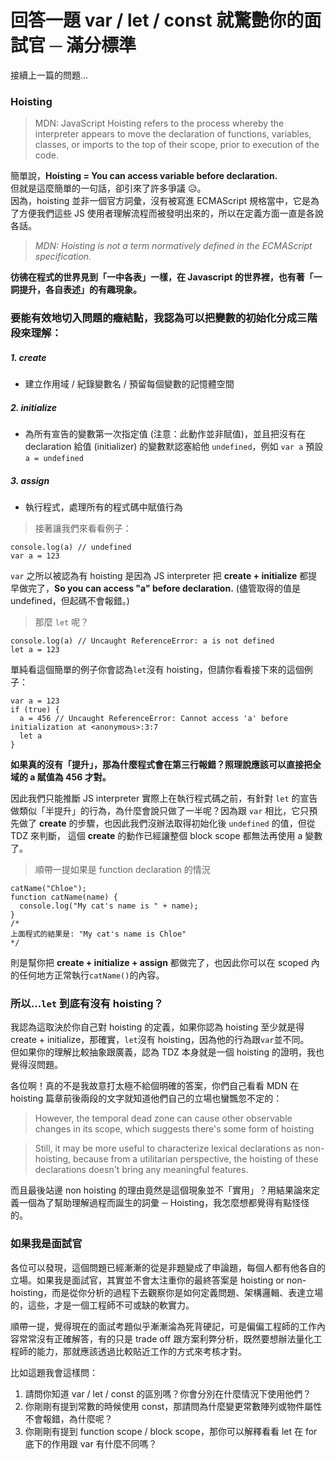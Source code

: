 # 回答一題 var / let / const 就驚艷你的面試官 ─ 滿分標準

接續上一篇的問題...

### Hoisting

> MDN: JavaScript Hoisting refers to the process whereby the interpreter appears to move the declaration of functions, variables, classes, or imports to the top of their scope, prior to execution of the code.

簡單說，**Hoisting = You can access variable before declaration.**<br>
但就是這麼簡單的一句話，卻引來了許多爭議 😥。<br>
因為，hoisting 並非一個官方詞彙，沒有被寫進 ECMAScript 規格當中，它是為了方便我們這些 JS 使用者理解流程而被發明出來的，所以在定義方面一直是各說各話。<br>

> _MDN: Hoisting is not a term normatively defined in the ECMAScript specification._

**彷彿在程式的世界見到「一中各表」一樣，在 Javascript 的世界裡，也有著「一詞提升，各自表述」的有趣現象。**

### 要能有效地切入問題的癥結點，我認為可以把變數的初始化分成三階段來理解：

##### 1. create

- 建立作用域 / 紀錄變數名 / 預留每個變數的記憶體空間

##### 2. initialize

- 為所有宣告的變數第一次指定值 (注意：此動作並非賦值)，並且把沒有在 declaration 給值 (initializer) 的變數默認塞給他 `undefined`，例如 `var a` 預設 `a = undefined`

##### 3. assign

- 執行程式，處理所有的程式碼中賦值行為

> 接著讓我們來看看例子：

```
console.log(a) // undefined
var a = 123
```

`var` 之所以被認為有 hoisting 是因為 JS interpreter 把 **create + initialize** 都提早做完了，**So you can
access "a" before declaration.** (儘管取得的值是 undefined，但起碼不會報錯。)

> 那麼 `let` 呢？

```
console.log(a) // Uncaught ReferenceError: a is not defined
let a = 123
```

單純看這個簡單的例子你會認為`let`沒有 hoisting，但請你看看接下來的這個例子：

```
var a = 123
if (true) {
  a = 456 // Uncaught ReferenceError: Cannot access 'a' before initialization at <anonymous>:3:7
  let a
}
```

**如果真的沒有「提升」，那為什麼程式會在第三行報錯？照理說應該可以直接把全域的 a 賦值為 456 才對。**<br>

因此我們只能推斷 JS interpreter 實際上在執行程式碼之前，有針對 `let` 的宣告做類似「半提升」的行為，為什麼會說只做了一半呢？因為跟 `var` 相比，它只預先做了 **create** 的步驟，也因此我們沒辦法取得初始化後 `undefined` 的值，但從 TDZ 來判斷， 這個 **create** 的動作已經讓整個 block scope 都無法再使用 a 變數了。

> 順帶一提如果是 function declaration 的情況

```
catName("Chloe");
function catName(name) {
  console.log("My cat's name is " + name);
}
/*
上面程式的結果是: "My cat's name is Chloe"
*/
```

則是幫你把 **create + initialize + assign** 都做完了，也因此你可以在 scoped 內的任何地方正常執行`catName()`的內容。

### 所以...`let` 到底有沒有 hoisting？

我認為這取決於你自己對 hoisting 的定義，如果你認為 hoisting 至少就是得 create + initialize，那確實，`let`沒有 hoisting，因為他的行為跟`var`並不同。<br>
但如果你的理解比較抽象跟廣義，認為 TDZ 本身就是一個 hoisting 的證明，我也覺得沒問題。

各位啊！真的不是我故意打太極不給個明確的答案，你們自己看看 MDN 在 hoisting 篇章前後兩段的文字就知道他們自己的立場也蠻飄忽不定的：

> However, the temporal dead zone can cause other observable changes in its scope, which suggests there's some form of hoisting

> Still, it may be more useful to characterize lexical declarations as non-hoisting, because from a utilitarian perspective, the hoisting of these declarations doesn't bring any meaningful features.

而且最後站邊 non hoisting 的理由竟然是這個現象並不「實用」？用結果論來定義一個為了幫助理解過程而誕生的詞彙 ─ Hoisting，我怎麼想都覺得有點怪怪的。

### 如果我是面試官

各位可以發現，這個問題已經漸漸的從是非題變成了申論題，每個人都有他各自的立場。如果我是面試官，其實並不會太注重你的最終答案是 hoisting or non-hoisting，而是從你分析的過程下去觀察你是如何定義問題、架構邏輯、表達立場的，這些，才是一個工程師不可或缺的軟實力。

順帶一提，覺得現在的面試考題似乎漸漸淪為死背硬記，可是偏偏工程師的工作內容常常沒有正確解答，有的只是 trade off 跟方案利弊分析，既然要想辦法量化工程師的能力，那就應該透過比較貼近工作的方式來考核才對。<br>

比如這題我會這樣問：<br>

1. 請問你知道 var / let / const 的區別嗎？你會分別在什麼情況下使用他們？
2. 你剛剛有提到常數的時候使用 const，那請問為什麼變更常數陣列或物件屬性不會報錯，為什麼呢？
3. 你剛剛有提到 function scope / block scope，那你可以解釋看看 let 在 for 底下的作用跟 var 有什麼不同嗎？
